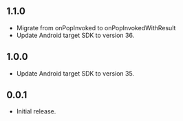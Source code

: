 ## 1.1.0

* Migrate from onPopInvoked to onPopInvokedWithResult
* Update Android target SDK to version 36.

## 1.0.0

* Update Android target SDK to version 35.

## 0.0.1

* Initial release.
